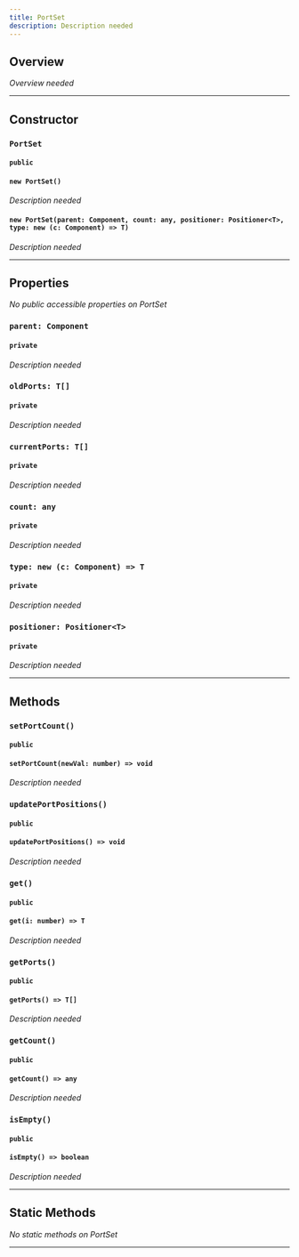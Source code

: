 ```yaml
---
title: PortSet
description: Description needed
---
```



## Overview
*Overview needed*

---


## Constructor

### `PortSet`
#### `public`
#### `new PortSet()`
*Description needed*
#### `new PortSet(parent: Component, count: any, positioner: Positioner<T>, type: new (c: Component) => T)`
*Description needed*

---


## Properties

*No public accessible properties on PortSet*

### `parent: Component`
#### `private`
*Description needed*

### `oldPorts: T[]`
#### `private`
*Description needed*

### `currentPorts: T[]`
#### `private`
*Description needed*

### `count: any`
#### `private`
*Description needed*

### `type: new (c: Component) => T`
#### `private`
*Description needed*

### `positioner: Positioner<T>`
#### `private`
*Description needed*

---


## Methods

### `setPortCount()`
#### `public`
#### `setPortCount(newVal: number) => void`
*Description needed*

### `updatePortPositions()`
#### `public`
#### `updatePortPositions() => void`
*Description needed*

### `get()`
#### `public`
#### `get(i: number) => T`
*Description needed*

### `getPorts()`
#### `public`
#### `getPorts() => T[]`
*Description needed*

### `getCount()`
#### `public`
#### `getCount() => any`
*Description needed*

### `isEmpty()`
#### `public`
#### `isEmpty() => boolean`
*Description needed*

---


## Static Methods

*No static methods on PortSet*

---
